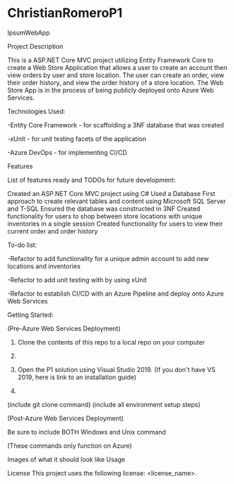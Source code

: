 # ChristianRomeroP1
IpsumWebApp


Project Description


This is a ASP.NET Core MVC project utilizing Entity Framework Core to create a Web Store Application that allows a user to create an account then view orders by user and store location. The user can create an order, view their order history, and view the order history of a store location. The Web Store App is in the process of being publicly deployed onto Azure Web Services.

Technologies Used:


-Entity Core Framework - for scaffolding a 3NF database that was created


-xUnit - for unit testing facets of the application


-Azure DevOps - for implementing CI/CD

Features


List of features ready and TODOs for future development:


Created an ASP.NET Core MVC project using C#
Used a Database First approach to create relevant tables and content using Microsoft SQL Server and T-SQL
Ensured the database was constructed in 3NF 
Created functionality for users to shop between store locations with unique inventories in a single session
Created functionality for users to view their current order and order history

To-do list:


-Refactor to add functionality for a unique admin account to add new locations and inventories


-Refactor to add unit testing with by using xUnit


-Refactor to establish CI/CD with an Azure Pipeline and deploy onto Azure Web Services 

Getting Started:


(Pre-Azure Web Services Deployment)


1) Clone the contents of this repo to a local repo on your computer


2)


3) Open the P1 solution using Visual Studio 2019. (If you don't have VS 2019, here is link to an installation guide)


4)

(include git clone command) (include all environment setup steps)


(Post-Azure Web Services Deployment)


Be sure to include BOTH Windows and Unix command

(These commands only function on Azure)

Images of what it should look like
Usage



License
This project uses the following license: <license_name>.

